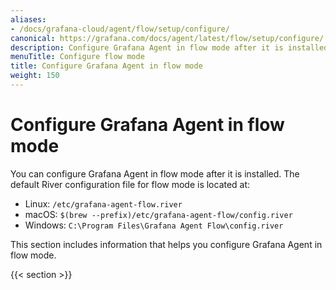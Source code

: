 ```yaml
---
aliases:
- /docs/grafana-cloud/agent/flow/setup/configure/
canonical: https://grafana.com/docs/agent/latest/flow/setup/configure/
description: Configure Grafana Agent in flow mode after it is installed
menuTitle: Configure flow mode
title: Configure Grafana Agent in flow mode
weight: 150
---
```


# Configure Grafana Agent in flow mode

You can configure Grafana Agent in flow mode after it is installed. The default River configuration file for flow mode is located at:

* Linux: `/etc/grafana-agent-flow.river`
* macOS: `$(brew --prefix)/etc/grafana-agent-flow/config.river`
* Windows: `C:\Program Files\Grafana Agent Flow\config.river`

This section includes information that helps you configure Grafana Agent in flow mode.

{{< section >}}
